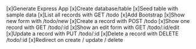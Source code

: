 [x]Generate Express App
[x]Create database/table
[x]Seed table with sample data
[x]List all records with GET /todo
[x]Add Bootstrap
[x]Show new form with /todo/new
[x]Create a record with POST /todo
[x]Show one record with GET /todo/:id
[x]Show an edit form with GET /todo/:id/edit
[x]Update a record with PUT /todo/:id
[x]Delete a record with DELETE /todo/:id
[x]Redirect on create / update / delete
